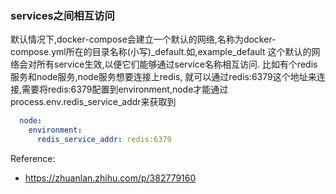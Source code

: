 ### services之间相互访问
  默认情况下,docker-compose会建立一个默认的网络,名称为docker-compose.yml所在的目录名称(小写)_default.如,example_default
  这个默认的网络会对所有service生效,以便它们能够通过service名称相互访问. 比如有个redis服务和node服务,node服务想要连接上redis, 就可以通过redis:6379这个地址来连接,需要将redis:6379配置到environment,node才能通过process.env.redis_service_addr来获取到
  ```yml
    node:
      environment:
        redis_service_addr: redis:6379
  ```
  Reference:
  * https://zhuanlan.zhihu.com/p/382779160